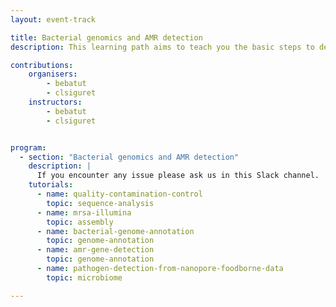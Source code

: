 ```yaml
---
layout: event-track

title: Bacterial genomics and AMR detection
description: This learning path aims to teach you the basic steps to detect and check Antimicrobial resistance (AMR) genes in bacterial genomes using Galaxy.

contributions:
    organisers:
        - bebatut
        - clsiguret
    instructors:
        - bebatut
        - clsiguret


program:
  - section: "Bacterial genomics and AMR detection" 
    description: |
      If you encounter any issue please ask us in this Slack channel. 
    tutorials:
      - name: quality-contamination-control
        topic: sequence-analysis
      - name: mrsa-illumina
        topic: assembly
      - name: bacterial-genome-annotation
        topic: genome-annotation
      - name: amr-gene-detection
        topic: genome-annotation
      - name: pathogen-detection-from-nanopore-foodborne-data
        topic: microbiome

---
```

